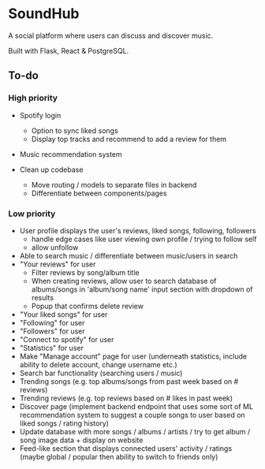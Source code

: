 # SoundHub
A social platform where users can discuss and discover music.

Built with Flask, React &amp; PostgreSQL.

## To-do
### High priority
- Spotify login
    - Option to sync liked songs
    - Display top tracks and recommend to add a review for them

- Music recommendation system 

- Clean up codebase
    - Move routing / models to separate files in backend
    - Differentiate between components/pages

### Low priority
- User profile displays the user's reviews, liked songs, following, followers
    - handle edge cases like user viewing own profile / trying to follow self
    - allow unfollow 
- Able to search music / differentiate between music/users in search
- "Your reviews" for user
    - Filter reviews by song/album title
    - When creating reviews, allow user to search database of albums/songs in 'album/song name' input section with dropdown of results
    - Popup that confirms delete review
- "Your liked songs" for user
- "Following" for user
- "Followers" for user
- "Connect to spotify" for user
- "Statistics" for user
- Make "Manage account" page for user (underneath statistics, include ability to delete account, change username etc.)
- Search bar functionality (searching users / music)
- Trending songs (e.g. top albums/songs from past week based on # reviews)
- Trending reviews (e.g. top reviews based on # likes in past week)
- Discover page (implement backend endpoint that uses some sort of ML recommendation system to suggest a couple songs to user based on liked songs / rating history)
- Update database with more songs / albums / artists / try to get album / song image data + display on website
- Feed-like section that displays connected users' activity / ratings (maybe global / popular then ability to switch to friends only)